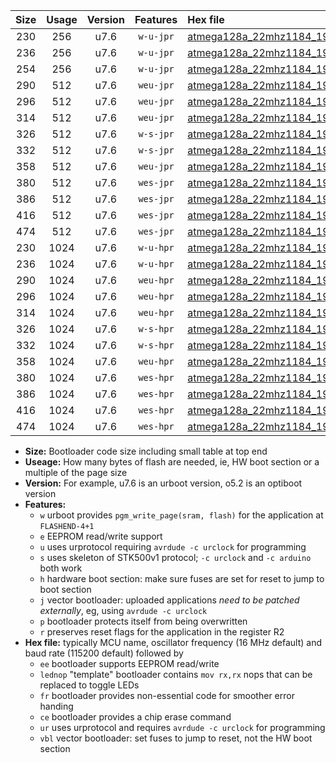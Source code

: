 |Size|Usage|Version|Features|Hex file|
|:-:|:-:|:-:|:-:|:--|
|230|256|u7.6|`w-u-jpr`|[atmega128a_22mhz1184_19200bps_ur_vbl.hex](https://raw.githubusercontent.com/stefanrueger/urboot/main/atmega128a_22mhz1184_19200bps_ur_vbl.hex)|
|236|256|u7.6|`w-u-jpr`|[atmega128a_22mhz1184_19200bps_lednop_ur_vbl.hex](https://raw.githubusercontent.com/stefanrueger/urboot/main/atmega128a_22mhz1184_19200bps_lednop_ur_vbl.hex)|
|254|256|u7.6|`w-u-jpr`|[atmega128a_22mhz1184_19200bps_lednop_fr_ur_vbl.hex](https://raw.githubusercontent.com/stefanrueger/urboot/main/atmega128a_22mhz1184_19200bps_lednop_fr_ur_vbl.hex)|
|290|512|u7.6|`weu-jpr`|[atmega128a_22mhz1184_19200bps_ee_ur_vbl.hex](https://raw.githubusercontent.com/stefanrueger/urboot/main/atmega128a_22mhz1184_19200bps_ee_ur_vbl.hex)|
|296|512|u7.6|`weu-jpr`|[atmega128a_22mhz1184_19200bps_ee_lednop_ur_vbl.hex](https://raw.githubusercontent.com/stefanrueger/urboot/main/atmega128a_22mhz1184_19200bps_ee_lednop_ur_vbl.hex)|
|314|512|u7.6|`weu-jpr`|[atmega128a_22mhz1184_19200bps_ee_lednop_fr_ur_vbl.hex](https://raw.githubusercontent.com/stefanrueger/urboot/main/atmega128a_22mhz1184_19200bps_ee_lednop_fr_ur_vbl.hex)|
|326|512|u7.6|`w-s-jpr`|[atmega128a_22mhz1184_19200bps_vbl.hex](https://raw.githubusercontent.com/stefanrueger/urboot/main/atmega128a_22mhz1184_19200bps_vbl.hex)|
|332|512|u7.6|`w-s-jpr`|[atmega128a_22mhz1184_19200bps_lednop_vbl.hex](https://raw.githubusercontent.com/stefanrueger/urboot/main/atmega128a_22mhz1184_19200bps_lednop_vbl.hex)|
|358|512|u7.6|`weu-jpr`|[atmega128a_22mhz1184_19200bps_ee_lednop_fr_ce_ur_vbl.hex](https://raw.githubusercontent.com/stefanrueger/urboot/main/atmega128a_22mhz1184_19200bps_ee_lednop_fr_ce_ur_vbl.hex)|
|380|512|u7.6|`wes-jpr`|[atmega128a_22mhz1184_19200bps_ee_vbl.hex](https://raw.githubusercontent.com/stefanrueger/urboot/main/atmega128a_22mhz1184_19200bps_ee_vbl.hex)|
|386|512|u7.6|`wes-jpr`|[atmega128a_22mhz1184_19200bps_ee_lednop_vbl.hex](https://raw.githubusercontent.com/stefanrueger/urboot/main/atmega128a_22mhz1184_19200bps_ee_lednop_vbl.hex)|
|416|512|u7.6|`wes-jpr`|[atmega128a_22mhz1184_19200bps_ee_lednop_fr_vbl.hex](https://raw.githubusercontent.com/stefanrueger/urboot/main/atmega128a_22mhz1184_19200bps_ee_lednop_fr_vbl.hex)|
|474|512|u7.6|`wes-jpr`|[atmega128a_22mhz1184_19200bps_ee_lednop_fr_ce_vbl.hex](https://raw.githubusercontent.com/stefanrueger/urboot/main/atmega128a_22mhz1184_19200bps_ee_lednop_fr_ce_vbl.hex)|
|230|1024|u7.6|`w-u-hpr`|[atmega128a_22mhz1184_19200bps_ur.hex](https://raw.githubusercontent.com/stefanrueger/urboot/main/atmega128a_22mhz1184_19200bps_ur.hex)|
|236|1024|u7.6|`w-u-hpr`|[atmega128a_22mhz1184_19200bps_lednop_ur.hex](https://raw.githubusercontent.com/stefanrueger/urboot/main/atmega128a_22mhz1184_19200bps_lednop_ur.hex)|
|290|1024|u7.6|`weu-hpr`|[atmega128a_22mhz1184_19200bps_ee_ur.hex](https://raw.githubusercontent.com/stefanrueger/urboot/main/atmega128a_22mhz1184_19200bps_ee_ur.hex)|
|296|1024|u7.6|`weu-hpr`|[atmega128a_22mhz1184_19200bps_ee_lednop_ur.hex](https://raw.githubusercontent.com/stefanrueger/urboot/main/atmega128a_22mhz1184_19200bps_ee_lednop_ur.hex)|
|314|1024|u7.6|`weu-hpr`|[atmega128a_22mhz1184_19200bps_ee_lednop_fr_ur.hex](https://raw.githubusercontent.com/stefanrueger/urboot/main/atmega128a_22mhz1184_19200bps_ee_lednop_fr_ur.hex)|
|326|1024|u7.6|`w-s-hpr`|[atmega128a_22mhz1184_19200bps.hex](https://raw.githubusercontent.com/stefanrueger/urboot/main/atmega128a_22mhz1184_19200bps.hex)|
|332|1024|u7.6|`w-s-hpr`|[atmega128a_22mhz1184_19200bps_lednop.hex](https://raw.githubusercontent.com/stefanrueger/urboot/main/atmega128a_22mhz1184_19200bps_lednop.hex)|
|358|1024|u7.6|`weu-hpr`|[atmega128a_22mhz1184_19200bps_ee_lednop_fr_ce_ur.hex](https://raw.githubusercontent.com/stefanrueger/urboot/main/atmega128a_22mhz1184_19200bps_ee_lednop_fr_ce_ur.hex)|
|380|1024|u7.6|`wes-hpr`|[atmega128a_22mhz1184_19200bps_ee.hex](https://raw.githubusercontent.com/stefanrueger/urboot/main/atmega128a_22mhz1184_19200bps_ee.hex)|
|386|1024|u7.6|`wes-hpr`|[atmega128a_22mhz1184_19200bps_ee_lednop.hex](https://raw.githubusercontent.com/stefanrueger/urboot/main/atmega128a_22mhz1184_19200bps_ee_lednop.hex)|
|416|1024|u7.6|`wes-hpr`|[atmega128a_22mhz1184_19200bps_ee_lednop_fr.hex](https://raw.githubusercontent.com/stefanrueger/urboot/main/atmega128a_22mhz1184_19200bps_ee_lednop_fr.hex)|
|474|1024|u7.6|`wes-hpr`|[atmega128a_22mhz1184_19200bps_ee_lednop_fr_ce.hex](https://raw.githubusercontent.com/stefanrueger/urboot/main/atmega128a_22mhz1184_19200bps_ee_lednop_fr_ce.hex)|

- **Size:** Bootloader code size including small table at top end
- **Useage:** How many bytes of flash are needed, ie, HW boot section or a multiple of the page size
- **Version:** For example, u7.6 is an urboot version, o5.2 is an optiboot version
- **Features:**
  + `w` urboot provides `pgm_write_page(sram, flash)` for the application at `FLASHEND-4+1`
  + `e` EEPROM read/write support
  + `u` uses urprotocol requiring `avrdude -c urclock` for programming
  + `s` uses skeleton of STK500v1 protocol; `-c urclock` and `-c arduino` both work
  + `h` hardware boot section: make sure fuses are set for reset to jump to boot section
  + `j` vector bootloader: uploaded applications *need to be patched externally*, eg, using `avrdude -c urclock`
  + `p` bootloader protects itself from being overwritten
  + `r` preserves reset flags for the application in the register R2
- **Hex file:** typically MCU name, oscillator frequency (16 MHz default) and baud rate (115200 default) followed by
  + `ee` bootloader supports EEPROM read/write
  + `lednop` "template" bootloader contains `mov rx,rx` nops that can be replaced to toggle LEDs
  + `fr` bootloader provides non-essential code for smoother error handing
  + `ce` bootloader provides a chip erase command
  + `ur` uses urprotocol and requires `avrdude -c urclock` for programming
  + `vbl` vector bootloader: set fuses to jump to reset, not the HW boot section
